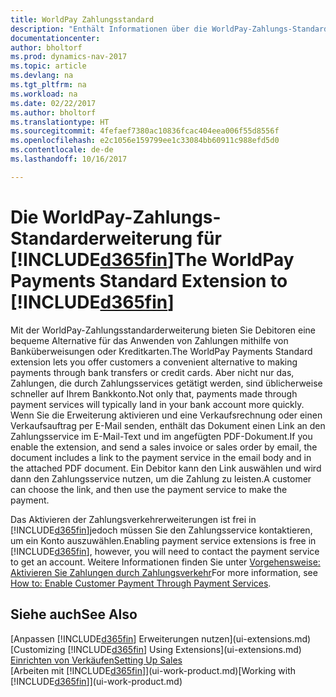 ```yaml
---
title: WorldPay Zahlungsstandard
description: "Enthält Informationen über die WorldPay-Zahlungs-Standarderweiterung"
documentationcenter: 
author: bholtorf
ms.prod: dynamics-nav-2017
ms.topic: article
ms.devlang: na
ms.tgt_pltfrm: na
ms.workload: na
ms.date: 02/22/2017
ms.author: bholtorf
ms.translationtype: HT
ms.sourcegitcommit: 4fefaef7380ac10836fcac404eea006f55d8556f
ms.openlocfilehash: e2c1056e159799ee1c33084bb60911c988efd5d0
ms.contentlocale: de-de
ms.lasthandoff: 10/16/2017

---
```

# <a name="the-worldpay-payments-standard-extension-to-included365finincludesd365finlongmdmd"></a><span data-ttu-id="c8706-103">Die WorldPay-Zahlungs-Standarderweiterung für [!INCLUDE[d365fin](includes/d365fin_long_md.md)]</span><span class="sxs-lookup"><span data-stu-id="c8706-103">The WorldPay Payments Standard Extension to [!INCLUDE[d365fin](includes/d365fin_long_md.md)]</span></span>
<span data-ttu-id="c8706-104">Mit der WorldPay-Zahlungsstandarderweiterung bieten Sie Debitoren eine bequeme Alternative für das Anwenden von Zahlungen mithilfe von Banküberweisungen oder Kreditkarten.</span><span class="sxs-lookup"><span data-stu-id="c8706-104">The WorldPay Payments Standard extension lets you offer customers a convenient alternative to making payments through bank transfers or credit cards.</span></span> <span data-ttu-id="c8706-105">Aber nicht nur das, Zahlungen, die durch Zahlungsservices getätigt werden, sind üblicherweise schneller auf Ihrem Bankkonto.</span><span class="sxs-lookup"><span data-stu-id="c8706-105">Not only that, payments made through payment services will typically land in your bank account more quickly.</span></span>
<span data-ttu-id="c8706-106">Wenn Sie die Erweiterung aktivieren und eine Verkaufsrechnung oder einen Verkaufsauftrag per E-Mail senden, enthält das Dokument einen Link an den Zahlungsservice im E-Mail-Text und im angefügten PDF-Dokument.</span><span class="sxs-lookup"><span data-stu-id="c8706-106">If you enable the extension, and send a sales invoice or sales order by email, the document includes a link to the payment service in the email body and in the attached PDF document.</span></span> <span data-ttu-id="c8706-107">Ein Debitor kann den Link auswählen und wird dann den Zahlungsservice nutzen, um die Zahlung zu leisten.</span><span class="sxs-lookup"><span data-stu-id="c8706-107">A customer can choose the link, and then use the payment service to make the payment.</span></span>

<span data-ttu-id="c8706-108">Das Aktivieren der Zahlungsverkehrerweiterungen ist frei in [!INCLUDE[d365fin](includes/d365fin_md.md)]jedoch müssen Sie den Zahlungsservice kontaktieren, um ein Konto auszuwählen.</span><span class="sxs-lookup"><span data-stu-id="c8706-108">Enabling payment service extensions is free in [!INCLUDE[d365fin](includes/d365fin_md.md)], however, you will need to contact the payment service to get an account.</span></span> <span data-ttu-id="c8706-109">Weitere Informationen finden Sie unter [Vorgehensweise: Aktivieren Sie Zahlungen durch Zahlungsverkehr](sales-how-enable-payment-service-extensions.md)</span><span class="sxs-lookup"><span data-stu-id="c8706-109">For more information, see [How to: Enable Customer Payment Through Payment Services](sales-how-enable-payment-service-extensions.md).</span></span>

## <a name="see-also"></a><span data-ttu-id="c8706-110">Siehe auch</span><span class="sxs-lookup"><span data-stu-id="c8706-110">See Also</span></span>
<span data-ttu-id="c8706-111">[Anpassen [!INCLUDE[d365fin](includes/d365fin_md.md)] Erweiterungen nutzen](ui-extensions.md)</span><span class="sxs-lookup"><span data-stu-id="c8706-111">[Customizing [!INCLUDE[d365fin](includes/d365fin_md.md)] Using Extensions](ui-extensions.md)</span></span>  
[<span data-ttu-id="c8706-112">Einrichten von Verkäufen</span><span class="sxs-lookup"><span data-stu-id="c8706-112">Setting Up Sales</span></span>](sales-setup-sales.md)  
<span data-ttu-id="c8706-113">[Arbeiten mit [!INCLUDE[d365fin](includes/d365fin_md.md)]](ui-work-product.md)</span><span class="sxs-lookup"><span data-stu-id="c8706-113">[Working with [!INCLUDE[d365fin](includes/d365fin_md.md)]](ui-work-product.md)</span></span>
